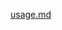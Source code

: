 [usage.md](https://raw.githubusercontent.com/rx-angular/rx-angular/main/libs/state/docs/usage.md ':include')
